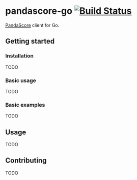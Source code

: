 # pandascore-go [![Build Status](https://travis-ci.org/tmbrggmn/pandascore-go.svg?branch=master)](https://travis-ci.org/tmbrggmn/pandascore-go)

[PandaScore](https://pandascore.co) client for Go.

## Getting started

### Installation

TODO

### Basic usage

TODO

### Basic examples

TODO

## Usage

TODO

## Contributing

TODO
